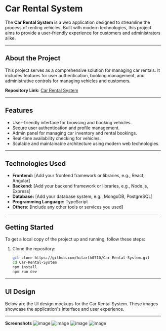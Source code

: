 # Car Rental System

The **Car Rental System** is a web application designed to streamline the process of renting vehicles. Built with modern technologies, this project aims to provide a user-friendly experience for customers and administrators alike.

---


## About the Project

This project serves as a comprehensive solution for managing car rentals. It includes features for user authentication, booking management, and administrative controls for managing vehicles and customers.

**Repository Link:** [Car Rental System](https://github.com/hitarth0710/Car-Rental-System)

---

## Features

- User-friendly interface for browsing and booking vehicles.
- Secure user authentication and profile management.
- Admin panel for managing car inventory and rental bookings.
- Real-time availability checking for vehicles.
- Scalable and maintainable architecture using modern web technologies.

---

## Technologies Used

- **Frontend:** [Add your frontend framework or libraries, e.g., React, Angular]
- **Backend:** [Add your backend framework or libraries, e.g., Node.js, Express]
- **Database:** [Add your database system, e.g., MongoDB, PostgreSQL]
- **Programming Language:** TypeScript
- **Others:** [Include any other tools or services you used]

---

## Getting Started

To get a local copy of the project up and running, follow these steps:

1. Clone the repository:
   ```bash
   git clone https://github.com/hitarth0710/Car-Rental-System.git
   cd Car-Rental-System
   npm install
   npm run dev

---

## UI Design

Below are the UI design mockups for the Car Rental System. These images showcase the application's interface and user experience.

---


**Screenshots** 
![image](https://github.com/user-attachments/assets/f36633d7-1c04-40ba-a84b-4e17884ae4bc)
![image](https://github.com/user-attachments/assets/662db331-4105-467b-82da-b6fff0d906e5)
![image](https://github.com/user-attachments/assets/344df581-b477-4aff-9f57-a61ec15d0538)
![image](https://github.com/user-attachments/assets/8e7afa38-e5c4-46a8-9a4d-43025c5e12ab)


